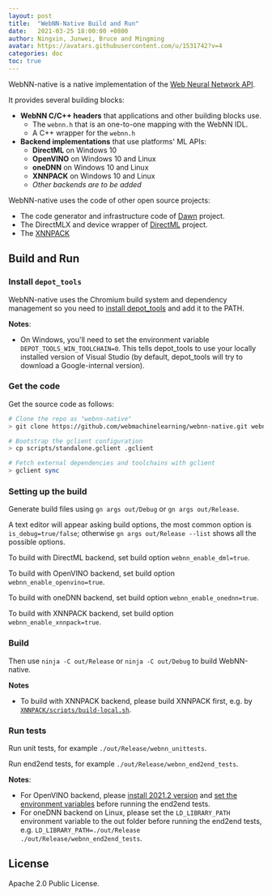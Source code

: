 ```yaml
---
layout: post
title:  "WebNN-Native Build and Run"
date:   2021-03-25 18:00:00 +0800
author: Ningxin, Junwei, Bruce and Mingming
avatar: https://avatars.githubusercontent.com/u/1531742?v=4
categories: doc
toc: true
---
```


WebNN-native is a native implementation of the [Web Neural Network API](https://webmachinelearning.github.io/webnn/).

It provides several building blocks:

 - **WebNN C/C++ headers** that applications and other building blocks use.
   - The `webnn.h` that is an one-to-one mapping with the WebNN IDL.
   - A C++ wrapper for the `webnn.h`
 - **Backend implementations** that use platforms' ML APIs:
   - **DirectML** on Windows 10
   - **OpenVINO** on Windows 10 and Linux
   - **oneDNN** on Windows 10 and Linux
   - **XNNPACK** on Windows 10 and Linux
   - _Other backends are to be added_

<!-- more -->

WebNN-native uses the code of other open source projects:

 * The code generator and infrastructure code of [Dawn](https://dawn.googlesource.com/dawn/) project.
 * The DirectMLX and device wrapper of [DirectML](https://github.com/microsoft/DirectML) project.
 * The [XNNPACK](https://github.com/google/XNNPACK)

## Build and Run

### Install `depot_tools`

WebNN-native uses the Chromium build system and dependency management so you need to [install depot_tools] and add it to the PATH.

[install depot_tools]: http://commondatastorage.googleapis.com/chrome-infra-docs/flat/depot_tools/docs/html/depot_tools_tutorial.html#_setting_up

**Notes**:
 * On Windows, you'll need to set the environment variable `DEPOT_TOOLS_WIN_TOOLCHAIN=0`. This tells depot_tools to use your locally installed version of Visual Studio (by default, depot_tools will try to download a Google-internal version).

### Get the code

Get the source code as follows:

```sh
# Clone the repo as "webnn-native"
> git clone https://github.com/webmachinelearning/webnn-native.git webnn-native && cd webnn-native

# Bootstrap the gclient configuration
> cp scripts/standalone.gclient .gclient

# Fetch external dependencies and toolchains with gclient
> gclient sync
```

### Setting up the build

Generate build files using `gn args out/Debug` or `gn args out/Release`.

A text editor will appear asking build options, the most common option is `is_debug=true/false`; otherwise `gn args out/Release --list` shows all the possible options.

To build with DirectML backend, set build option `webnn_enable_dml=true`.

To build with OpenVINO backend, set build option `webnn_enable_openvino=true`.

To build with oneDNN backend, set build option `webnn_enable_onednn=true`.

To build with XNNPACK backend, set build option `webnn_enable_xnnpack=true`.

### Build

Then use `ninja -C out/Release` or `ninja -C out/Debug` to build WebNN-native.

**Notes**
 * To build with XNNPACK backend, please build XNNPACK first, e.g. by [`XNNPACK/scripts/build-local.sh`](https://github.com/google/XNNPACK/blob/master/scripts/build-local.sh).

### Run tests

Run unit tests, for example `./out/Release/webnn_unittests`.

Run end2end tests, for example `./out/Release/webnn_end2end_tests`.

**Notes**:
 * For OpenVINO backend, please [install 2021.2 version](https://docs.openvinotoolkit.org/2021.2/openvino_docs_install_guides_installing_openvino_linux.html#install-openvino) and [set the environment variables](https://docs.openvinotoolkit.org/2021.2/openvino_docs_install_guides_installing_openvino_linux.html#set-the-environment-variables) before running the end2end tests.
 * For oneDNN backend on Linux, please set the `LD_LIBRARY_PATH` environment variable to the out folder before running the end2end tests, e.g. `LD_LIBRARY_PATH=./out/Release ./out/Release/webnn_end2end_tests`.

## License

Apache 2.0 Public License.
